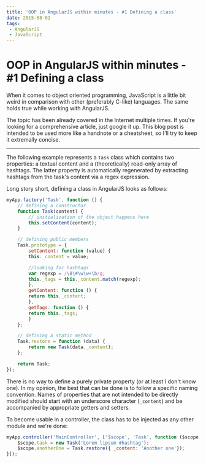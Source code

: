 ```yaml
---
title: 'OOP in AngularJS within minutes - #1 Defining a class'
date: 2015-08-01
tags:
 - AngularJS
 - JavaScript
---
```


# OOP in AngularJS within minutes - #1 Defining a class

When it comes to object oriented programming, JavaScript is a little bit weird in comparison with other (preferably C-like) languages. The same holds true while working with AngularJS.

The topic has been already covered in the Internet multiple times. If you're looking for a comprehensive article, just google it up. This blog post is intended to be used more like a handnote or a cheatsheet, so I'll try to keep it extremally concise.

---

The following example represents a `Task` class which contains two properties: a textual content and a (theoretically) read-only array of hashtags. The latter property is automatically regenerated by extracting hashtags from the task's content via a regex expression.

Long story short, defining a class in AngularJS looks as follows:

```javascript task.factory.js
myApp.factory('Task', function () {
    // defining a constructor
    function Task(content) {
        // initialization of the object happens here
        this.setContent(content);
    }

    // defining public members
    Task.prototype = {
        setContent: function (value) {
        this._content = value;

        //looking for hashtags
        var regexp = /\B\#\w\w+\b/g;
        this._tags = this._content.match(regexp);
        },
        getContent: function () {
        return this._content;
        },
        getTags: function () {
        return this._tags;
        }
    };

    // defining a static method
    Task.restore = function (data) {
        return new Task(data._content);
    };

    return Task;
});
```

There is no way to define a purely private property (or at least I don't know one). In my opinion, the best that can be done is to follow a specific naming convention. Names of properties that are not intended to be directly modified should start with an underscore character (`_content`) and be accompanied by  appropriate getters and setters.

To become usable in a controller, the class has to be injected as any other module and we're done:

```javascript main.controller.js
myApp.controller('MainController', ['$scope', 'Task', function ($scope, Task) {
    $scope.task = new Task('Lorem lipsum #hashtag');
    $scope.anotherOne = Task.restore({ _content: 'Another one'});
}]);
```

